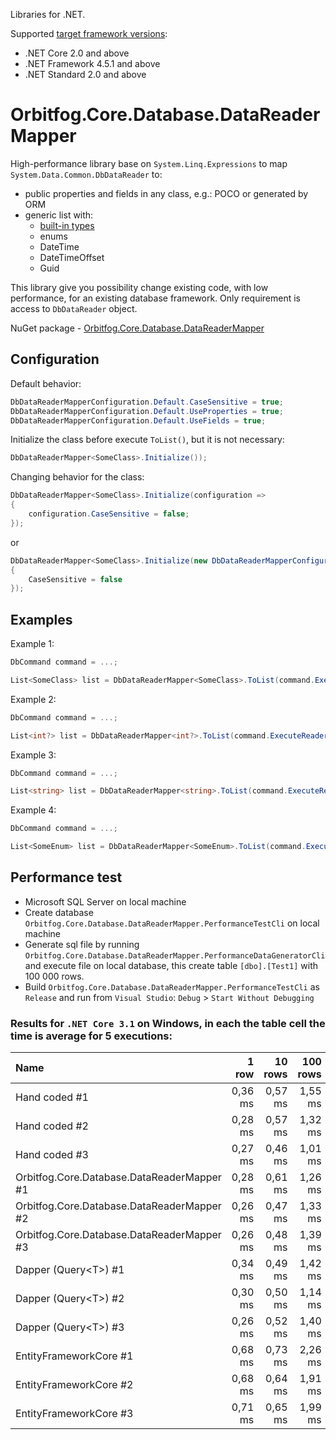 Libraries for .NET.

Supported [target framework versions](https://docs.microsoft.com/en-us/dotnet/standard/frameworks):
* .NET Core 2.0 and above
* .NET Framework 4.5.1 and above
* .NET Standard 2.0 and above

# Orbitfog.Core.Database.DataReaderMapper

High-performance library base on `System.Linq.Expressions` to map `System.Data.Common.DbDataReader` to:
* public properties and fields in any class, e.g.: POCO or generated by ORM
* generic list with:
    * [built-in types](https://docs.microsoft.com/en-us/dotnet/csharp/language-reference/builtin-types/built-in-types)
    * enums
    * DateTime
    * DateTimeOffset
    * Guid

This library give you possibility change existing code, with low performance, for an existing database framework. Only requirement is access to `DbDataReader` object.

NuGet package - [Orbitfog.Core.Database.DataReaderMapper](https://www.nuget.org/packages/Orbitfog.Core.Database.DataReaderMapper)

## Configuration

Default behavior:
```cs
DbDataReaderMapperConfiguration.Default.CaseSensitive = true;
DbDataReaderMapperConfiguration.Default.UseProperties = true;
DbDataReaderMapperConfiguration.Default.UseFields = true;
```

Initialize the class before execute `ToList()`, but it is not necessary:
```cs
DbDataReaderMapper<SomeClass>.Initialize());
```

Changing behavior for the class:
```cs
DbDataReaderMapper<SomeClass>.Initialize(configuration =>
{
    configuration.CaseSensitive = false;
});
```
or
```cs
DbDataReaderMapper<SomeClass>.Initialize(new DbDataReaderMapperConfiguration()
{
    CaseSensitive = false
});
```

## Examples

Example 1:
```cs
DbCommand command = ...;
```
```cs
List<SomeClass> list = DbDataReaderMapper<SomeClass>.ToList(command.ExecuteReader());
```

Example 2:
```cs
DbCommand command = ...;
```
```cs
List<int?> list = DbDataReaderMapper<int?>.ToList(command.ExecuteReader());
```

Example 3:
```cs
DbCommand command = ...;
```
```cs
List<string> list = DbDataReaderMapper<string>.ToList(command.ExecuteReader());
```

Example 4:
```cs
DbCommand command = ...;
```
```cs
List<SomeEnum> list = DbDataReaderMapper<SomeEnum>.ToList(command.ExecuteReader());
```

## Performance test

* Microsoft SQL Server on local machine
* Create database `Orbitfog.Core.Database.DataReaderMapper.PerformanceTestCli` on local machine
* Generate sql file by running `Orbitfog.Core.Database.DataReaderMapper.PerformanceDataGeneratorCli` and execute file on local database, this create table `[dbo].[Test1]` with 100 000 rows.
* Build `Orbitfog.Core.Database.DataReaderMapper.PerformanceTestCli` as `Release` and run from `Visual Studio`: `Debug` > `Start Without Debugging`

### Results for `.NET Core 3.1` on Windows, in each the table cell the time is average for 5 executions:

| Name | 1 row | 10 rows | 100 rows | 1000 rows | 10000 rows | 100000 rows |
|:----|----:|----:|----:|----:|----:|----:|
| Hand coded #1 | 0,36 ms | 0,57 ms | 1,55 ms | 6,18 ms  | 52,77 ms | 505,48 ms |
| Hand coded #2 | 0,28 ms | 0,57 ms | 1,32 ms | 4,96 ms  | 50,20 ms | 494,59 ms |
| Hand coded #3 | 0,27 ms | 0,46 ms | 1,01 ms | 5,09 ms  | 48,26 ms | 488,88 ms |
| Orbitfog.Core.Database.DataReaderMapper #1 | 0,28 ms | 0,61 ms | 1,26 ms | 5,57 ms  | 47,80 ms | 518,63 ms |
| Orbitfog.Core.Database.DataReaderMapper #2 | 0,26 ms | 0,47 ms | 1,33 ms | 5,23 ms  | 50,94 ms | 510,47 ms |
| Orbitfog.Core.Database.DataReaderMapper #3 | 0,26 ms | 0,48 ms | 1,39 ms | 5,32 ms  | 50,50 ms | 516,07 ms |
| Dapper (Query&lt;T&gt;) #1 | 0,34 ms | 0,49 ms | 1,42 ms | 5,17 ms  | 54,72 ms | 580,08 ms |
| Dapper (Query&lt;T&gt;) #2 | 0,30 ms | 0,50 ms | 1,14 ms | 5,12 ms  | 54,00 ms | 571,03 ms |
| Dapper (Query&lt;T&gt;) #3 | 0,26 ms | 0,52 ms | 1,40 ms | 5,27 ms  | 52,93 ms | 578,99 ms |
| EntityFrameworkCore #1 | 0,68 ms | 0,73 ms | 2,26 ms | 11,43 ms  | 112,14 ms | 1058,86 ms |
| EntityFrameworkCore #2 | 0,68 ms | 0,64 ms | 1,91 ms | 7,99 ms  | 88,06 ms | 1053,86 ms |
| EntityFrameworkCore #3 | 0,71 ms | 0,65 ms | 1,99 ms | 8,59 ms  | 91,86 ms | 1081,14 ms |